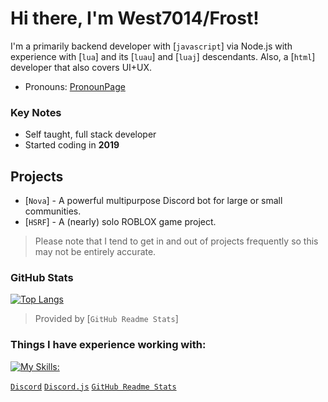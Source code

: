 # Hi there, I'm West7014/Frost!

I'm a primarily backend developer with [`javascript`] via Node.js with experience with [`lua`] and its [`luau`] and [`luaj`] descendants. Also, a [`html`] developer that also covers UI+UX.

- Pronouns: [PronounPage](https://en.pronouns.page/@west7014)

### Key Notes

- Self taught, full stack developer
- Started coding in **2019**

## Projects

- [`Nova`] - A powerful multipurpose Discord bot for large or small communities.
- [`HSRF`] - A (nearly) solo ROBLOX game project.
> Please note that I tend to get in and out of projects frequently so this may not be entirely accurate.

### GitHub Stats

[![Top Langs](https://github-readme-stats.vercel.app/api/top-langs/?username=thatWest7014&layout=donut)](https://github.com/anuraghazra/github-readme-stats)

> Provided by [`GitHub Readme Stats`]

### Things I have experience working with:
[![My Skills:](https://skillicons.dev/icons?i=js,html,css,azure,bash,bitbucket,blender,c,cpp,codepen,discord,bots,discordjs,docker,dotnet,electron,express,firebase,gcp,git,github,gitlab,ai,lua,md,mysql,nodejs,ps,php,pr,react,regex,unity,ts,unreal,vscode,windows)](https://skillicons.dev)

[`Discord`](https://discord.com/)
[`Discord.js`](https://discord.js.org/)
[`GitHub Readme Stats`](https://github.com/anuraghazra/github-readme-stats)

